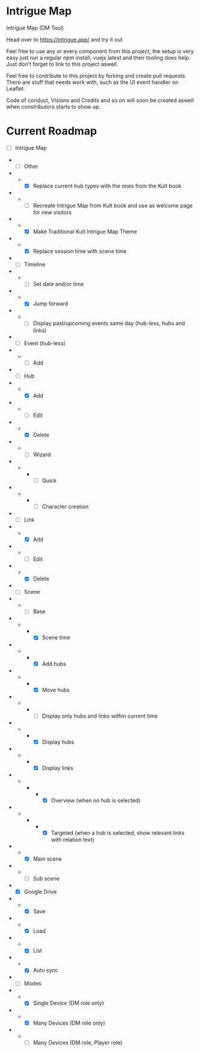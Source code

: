# Intrigue Map
Intrigue Map (DM Tool)

Head over to https://intrigue.app/ and try it out

Feel free to use any or every component from this project, the setup is very easy
just run a regular npm install, vuejs latest and their tooling does help. 
Just don't forget to link to this project aswell.

Feel free to contribute to this project by forking and create pull requests. There
are stuff that needs work with, such as the UI event handler on Leaflet.

Code of conduct, Visions and Credits and so on will soon be created aswell when constributors starts to show up.

# Current Roadmap

- [ ] Intrigue Map
- - [ ] Other
- - - [x] Replace current hub types with the ones from the Kult book
- - - [ ] Recreate Intrigue Map from Kult book and use as welcome page for new visitors
- - - [x] Make Traditional Kult Intrigue Map Theme
- - - [x] Replace session time with scene time
- - [ ] Timeline
- - - [ ] Set date and/or time
- - - [x] Jump forward
- - - [ ] Display past/upcoming events same day (hub-less, hubs and links)
- - [ ] Event (hub-less)
- - - [ ] Add
- - [ ] Hub
- - - [x] Add
- - - [ ] Edit
- - - [x] Delete
- - - [ ] Wizard
- - - - [ ] Quick
- - - - [ ] Character creation
- - [ ] Link
- - - [x] Add
- - - [ ] Edit
- - - [x] Delete
- - [ ] Scene
- - - [ ] Base
- - - - [x] Scene time
- - - - [x] Add hubs
- - - - [x] Move hubs
- - - - [ ] Display only hubs and links within current time
- - - - [x] Display hubs
- - - - [x] Display links
- - - - - [x] Overview (when no hub is selected)
- - - - - [x] Targeted (when a hub is selected, show relevant links with relation text)
- - - [x] Main scene
- - - [ ] Sub scene
- - [x] Google Drive
- - - [x] Save
- - - [x] Load
- - - [x] List
- - - [x] Auto sync
- - [ ] Modes
- - - [x] Single Device (DM role only)
- - - [x] Many Devices (DM role only)
- - - [ ] Many Devices (DM role, Player role)
